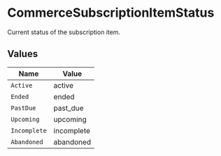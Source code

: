 # CommerceSubscriptionItemStatus

Current status of the subscription item.


## Values

| Name         | Value        |
| ------------ | ------------ |
| `Active`     | active       |
| `Ended`      | ended        |
| `PastDue`    | past_due     |
| `Upcoming`   | upcoming     |
| `Incomplete` | incomplete   |
| `Abandoned`  | abandoned    |